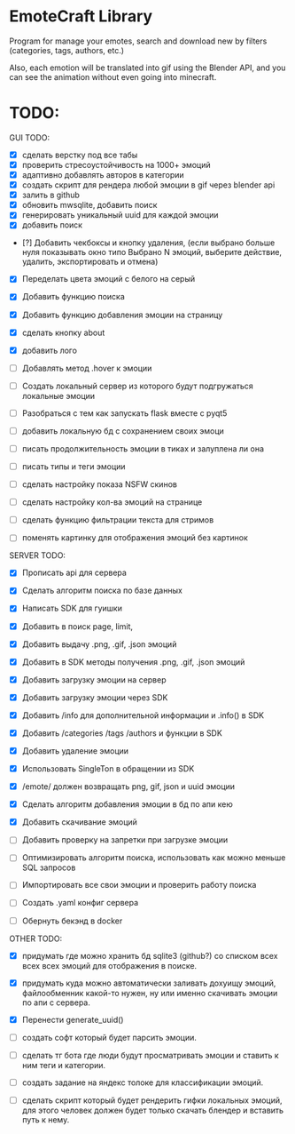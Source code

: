 # EmoteCraft Library
Program for manage your emotes, search and download new by filters (categories, tags, authors, etc.)

Also, each emotion will be translated into gif using the Blender API, and you can see the animation without even going into minecraft.

# TODO:

GUI TODO:
 - [x] сделать верстку под все табы
 - [x] проверить стресоустойчивость на 1000+ эмоций 
 - [x] адаптивно добавлять авторов в категории
 - [x] создать скрипт для рендера любой эмоции в gif через blender api
 - [x] залить в github
 - [x] обновить mwsqlite, добавить поиск
 - [x] генерировать уникальный uuid для каждой эмоции
 - [x] добавить поиск 
 - [?] Добавить чекбоксы и кнопку удаления, (если выбрано больше нуля показывать окно типо Выбрано N эмоций, выберите действие, удалить, экспортировать и отмена)
 - [x] Переделать цвета эмоций с белого на серый
 - [x] Добавить функцию поиска
 - [x] Добавить функцию добавления эмоции на страницу
 - [x] сделать кнопку about
 - [x] добавить лого
 - [ ] Добавлять метод .hover к эмоции
 - [ ] Создать локальный сервер из которого будут подгружаться локальные эмоции
-  [ ] Разобраться с тем как запускать flask вместе с pyqt5

 - [ ] добавить локальную бд с сохранением своих эмоци
 - [ ] писать продолжительность эмоции в тиках и залуплена ли она 
 - [ ] писать типы и теги эмоции
 - [ ] сделать настройку показа NSFW скинов
 - [ ] сделать настройку кол-ва эмоций на странице
 - [ ] сделать функцию фильтрации текста для стримов
 - [ ] поменять картинку для отображения эмоций без картинок


SERVER TODO:
- [x] Прописать api для сервера 
- [x] Сделать алгоритм поиска по базе данных
- [x] Написать SDK для гуишки
- [x] Добавить в поиск page, limit,
- [x] Добавить выдачу .png, .gif, .json эмоций
- [x] Добавить в SDK методы получения .png, .gif, .json эмоций
- [x] Добавить загрузку эмоции на сервер
- [x] Добавить загрузку эмоции через SDK
- [x] Добавить /info для дополнительной информации и .info() в SDK
- [x] Добавить /categories /tags /authors и функции в SDK
- [x] Добавить удаление эмоции
- [x] Использовать SingleTon в обращении из SDK
- [x] /emote/<uuid> должен возвращать png, gif, json и uuid эмоции
- [x] Сделать алгоритм добавления эмоции в бд по апи кею
- [x] Добавить скачивание эмоций 
- [ ] Добавить проверку на запретки при загрузке эмоции
- [ ] Оптимизировать алгоритм поиска, использовать как можно меньше SQL запросов
- [ ] Импортировать все свои эмоции и проверить работу поиска
- [ ] Создать .yaml конфиг сервера
- [ ] Обернуть бекэнд в docker


OTHER TODO:
 - [x] придумать где можно хранить бд sqlite3 (github?) со списком всех всех всех эмоций для отображения в поиске.
 - [x] придумать куда можно автоматически заливать дохуищу эмоций, файлообменник какой-то нужен, ну или именно скачивать эмоции по апи с сервера.
 - [x] Перенести generate_uuid()
 - [ ] создать софт который будет парсить эмоции.
 - [ ] сделать тг бота где люди будут просматривать эмоции и ставить к ним теги и категории.
 - [ ] создать задание на яндекс толоке для классификации эмоций.
 - [ ] сделать скрипт который будет рендерить гифки локальных эмоций, для этого человек должен будет только скачать блендер и вставить путь к нему.
 
